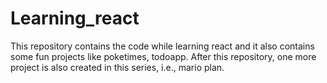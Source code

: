 # Learning_react
This repository contains the code while learning react and it also contains some fun projects like poketimes, todoapp. After this repository, 
one more project is also created in this series, i.e., mario plan.
